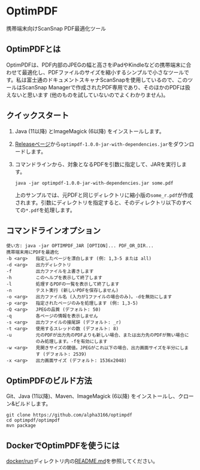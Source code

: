 # OptimPDF

携帯端末向けScanSnap PDF最適化ツール

## OptimPDFとは

OptimPDFは、PDF内部のJPEGの幅と高さをiPadやKindleなどの携帯端末に合わせて最適化し、PDFファイルのサイズを縮小するシンプルで小さなツールです。私は富士通のドキュメントスキャナScanSnapを使用しているので、このツールはScanSnap Managerで作成されたPDF専用であり、そのほかのPDFは扱えないと思います (他のものを試していないのでよくわかりません)。

## クイックスタート

1. Java (11以降) とImageMagick (6以降) をインストールします。

2. [Releaseページ](https://github.com/alpha3166/optimpdf/releases)から`optimpdf-1.0.0-jar-with-dependencies.jar`をダウンロードします。

3. コマンドラインから、対象となるPDFを引数に指定して、JARを実行します。

       java -jar optimpdf-1.0.0-jar-with-dependencies.jar some.pdf

   上のサンプルでは、元PDFと同じディレクトリに縮小版の`some_r.pdf`が作成されます。引数にディレクトリを指定すると、そのディレクトリ以下のすべての`*.pdf`を処理します。

## コマンドラインオプション

    使い方: java -jar OPTIMPDF_JAR [OPTION]... PDF_OR_DIR...
    携帯端末用にPDFを最適化
    -b <arg>   指定したページを漂白します (例: 1,3-5 または all)
    -d <arg>   出力ディレクトリ
    -f         出力ファイルを上書きします
    -h         このヘルプを表示して終了します
    -l         処理するPDFの一覧を表示して終了します
    -n         テスト実行 (新しいPDFを保存しません)
    -o <arg>   出力ファイル名 (入力が1ファイルの場合のみ)。-dを無効にします
    -p <arg>   指定されたページのみを処理します (例: 1,3-5)
    -Q <arg>   JPEGの品質 (デフォルト: 50)
    -q         各ページの情報を表示しません
    -s <arg>   出力ファイルの接尾辞 (デフォルト: _r)
    -t <arg>   使用するスレッドの数 (デフォルト: 8)
    -u         元のPDFが出力先のPDFよりも新しい場合、または出力先のPDFが無い場合に
               のみ処理します。-fを有効にします
    -w <arg>   見開きサイズの閾値。JPEGがこれ以下の場合、出力画面サイズを半分にしま
               す (デフォルト: 2539)
    -x <arg>   出力画面サイズ (デフォルト: 1536x2048)

## OptimPDFのビルド方法

Git、Java (11以降)、Maven、ImageMagick (6以降) をインストールし、クローン&ビルドします。

    git clone https://github.com/alpha3166/optimpdf
    cd optimpdf/optimpdf
    mvn package

## DockerでOptimPDFを使うには

[docker/run](docker/run)ディレクトリ内の[README.md](docker/run/README.md)を参照してください。
